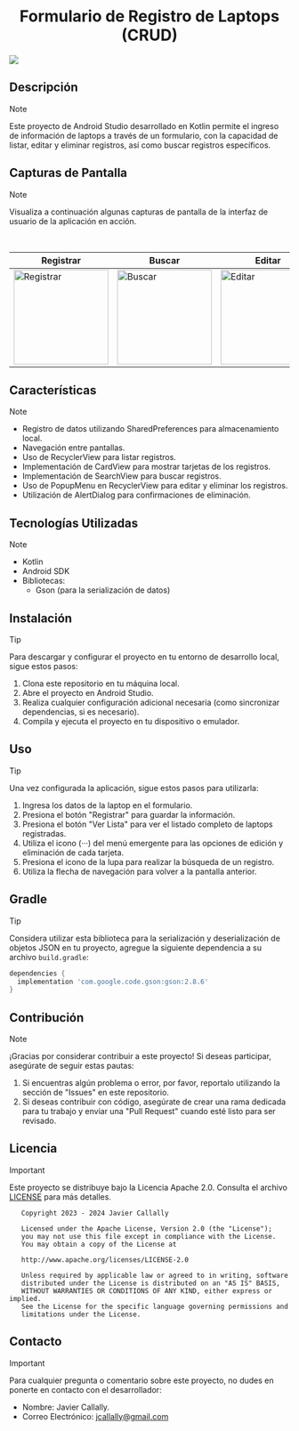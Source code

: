 <!--Título-->
<!--# Formulario de Registro de Laptops (CRUD)-->
<h1 align="center">Formulario de Registro de Laptops (CRUD)</h1>

<!--Banner-->
<img src="https://i.imgur.com/XyXtTng.gif">

## Descripción

>[!NOTE]
> Este proyecto de Android Studio desarrollado en Kotlin permite el ingreso de información de laptops a través de un formulario, con la capacidad de listar, editar y eliminar registros, así como buscar registros específicos.

## Capturas de Pantalla

>[!NOTE]
> Visualiza a continuación algunas capturas de pantalla de la interfaz de usuario de la aplicación en acción.
>
> <br>
>
> | Registrar | Buscar | Editar | Eliminar |
> |----------|----------|----------|----------|
> | <img src="https://i.imgur.com/8h4iVNc.gif" alt="Registrar" width="170px"> | <img src="https://i.imgur.com/BE362L2.gif" alt="Buscar" width="170px"> | <img src="https://i.imgur.com/NIhRi5r.gif" alt="Editar" width="170px"> | <img src="https://i.imgur.com/NTT3HZ1.gif" alt="Eliminar" width="170px"> |

<!-- Moestrar imágenes en su tamaño original
![Registrar](https://i.imgur.com/8h4iVNc.gif)
![Buscar](https://i.imgur.com/BE362L2.gif) 
![Editar](https://i.imgur.com/NIhRi5r.gif) 
![Eliminar](https://i.imgur.com/NTT3HZ1.gif)

------------------------------------------------------------------->

<!-- Mostrar imágenes en la tabla expandidas a todo el ancho de la pantalla
> | Registrar | Buscar | Editar | Eliminar |
> |----------|----------|----------|----------|
> | ![Registrar][1] | ![Buscar][2] | ![Editar][3] | ![Eliminar][4] |

[1]: https://i.imgur.com/8h4iVNc.gif
[2]: https://i.imgur.com/BE362L2.gif
[3]: https://i.imgur.com/NIhRi5r.gif
[4]: https://i.imgur.com/NTT3HZ1.gif 

------------------------------------------------------------------->

<!-- Moestrar imágenes apiladas de forma horizontal y tamaño editado
<div style="display: flex;">
    <img src="https://i.imgur.com/8h4iVNc.gif" alt="Registrar" width="200px">
    <img src="https://i.imgur.com/BE362L2.gif" alt="Buscar" width="200px">
    <img src="https://i.imgur.com/NIhRi5r.gif" alt="Editar" width="200px">
    <img src="https://i.imgur.com/NTT3HZ1.gif" alt="Eliminar" width="200px">
</div> 

------------------------------------------------------------------->

## Características

>[!NOTE]
> - Registro de datos utilizando SharedPreferences para almacenamiento local.
> - Navegación entre pantallas.
> - Uso de RecyclerView para listar registros.
> - Implementación de CardView para mostrar tarjetas de los registros.
> - Implementación de SearchView para buscar registros.
> - Uso de PopupMenu en RecyclerView para editar y eliminar los registros.
> - Utilización de AlertDialog para confirmaciones de eliminación.

## Tecnologías Utilizadas

>[!NOTE]
> - Kotlin
> - Android SDK
> - Bibliotecas:
> 	- Gson (para la serialización de datos)

## Instalación

>[!TIP]
> Para descargar y configurar el proyecto en tu entorno de desarrollo local, sigue estos pasos:
>
> 1. Clona este repositorio en tu máquina local.
> 2. Abre el proyecto en Android Studio.
> 3. Realiza cualquier configuración adicional necesaria (como sincronizar dependencias, si es necesario).
> 4. Compila y ejecuta el proyecto en tu dispositivo o emulador.

## Uso

>[!TIP]
> Una vez configurada la aplicación, sigue estos pasos para utilizarla:
>
> 1. Ingresa los datos de la laptop en el formulario.
> 2. Presiona el botón "Registrar" para guardar la información.
> 3. Presiona el botón "Ver Lista" para ver el listado completo de laptops registradas.
> 4. Utiliza el icono (···) del menú emergente para las opciones de edición y eliminación de cada tarjeta.
> 5. Presiona el icono de la lupa para realizar la búsqueda de un registro.
> 6. Utiliza la flecha de navegación para volver a la pantalla anterior.

## Gradle

>[!TIP]
> Considera utilizar esta biblioteca para la serialización y deserialización de objetos JSON en tu proyecto, agregue la siguiente dependencia a su archivo `build.gradle`:
>
> ```gradle
> dependencies {
> 	implementation 'com.google.code.gson:gson:2.8.6'
> }
> ```

## Contribución

>[!NOTE]
> ¡Gracias por considerar contribuir a este proyecto! Si deseas participar, asegúrate de seguir estas pautas:
>
> 1. Si encuentras algún problema o error, por favor, reportalo utilizando la sección de "Issues" en este repositorio.
> 2. Si deseas contribuir con código, asegúrate de crear una rama dedicada para tu trabajo y enviar una "Pull Request" cuando esté listo para ser revisado.

## Licencia

>[!IMPORTANT]
> Este proyecto se distribuye bajo la Licencia Apache 2.0. Consulta el archivo [LICENSE](https://github.com/jcallally/android-crud-app/blob/main/LICENSE) para más detalles.
>
> ```
>    Copyright 2023 - 2024 Javier Callally
>    
>    Licensed under the Apache License, Version 2.0 (the "License");
>    you may not use this file except in compliance with the License.
>    You may obtain a copy of the License at
>    
>    http://www.apache.org/licenses/LICENSE-2.0
>    
>    Unless required by applicable law or agreed to in writing, software
>    distributed under the License is distributed on an "AS IS" BASIS,
>    WITHOUT WARRANTIES OR CONDITIONS OF ANY KIND, either express or implied.
>    See the License for the specific language governing permissions and
>    limitations under the License.
> ```

## Contacto

>[!IMPORTANT]
> Para cualquier pregunta o comentario sobre este proyecto, no dudes en ponerte en contacto con el desarrollador:
>
> - Nombre: Javier Callally.
> - Correo Electrónico: jcallally@gmail.com
